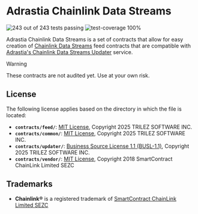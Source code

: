 # Adrastia Chainlink Data Streams

![243 out of 243 tests passing](https://img.shields.io/badge/tests-243/243%20passing-brightgreen.svg?style=flat-square)
![test-coverage 100%](https://img.shields.io/badge/test%20coverage-100%25-brightgreen.svg?style=flat-square)

Adrastia Chainlink Data Streams is a set of contracts that allow for easy creation of [Chainlink Data Streams](https://docs.chain.link/data-streams) feed contracts that are compatible with [Adrastia's Chainlink Data Streams Updater](https://docs.adrastia.io/automatos/chainlink-data-streams-feed-updater) service.

> [!WARNING]  
> These contracts are not audited yet. Use at your own risk.

## License

The following license applies based on the directory in which the file is located:

- **`contracts/feed/`**: [MIT License](./contracts//feed//LICENSE), Copyright 2025 TRILEZ SOFTWARE INC.
- **`contracts/common/`**: [MIT License](https://opensource.org/licenses/MIT), Copyright 2025 TRILEZ SOFTWARE INC.
- **`contracts/updater/`**: [Business Source License 1.1 (BUSL-1.1)](./LICENSE), Copyright 2025 TRILEZ SOFTWARE INC.
- **`contracts/vendor/`**: [MIT License](https://github.com/smartcontractkit/chainlink/blob/develop/LICENSE), Copyright 2018 SmartContract ChainLink Limited SEZC

## Trademarks

- **Chainlink&reg;** is a registered trademark of [SmartContract ChainLink Limited SEZC](https://chain.link/)
